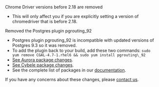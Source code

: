 Chrome Driver versions before 2.18 are removed

* This will only affect you if you are explicitly setting a version of chromedriver that is before 2.18.

Removed the Postgres plugin pgrouting\_92

* Postgres plugin pgrouting\_92 is incompatible with updated versions of Postgres 9.3 so it was removed.
* To add the plugin back to your build, add these two commands: `sudo yum remove CGAL-4.7-1.rhel6 && sudo yum install pgrouting\_92`
* [See Aurora package changes](https://s3.amazonaws.com/whats-new-prod/assets/packages/centos/diff-1022-to-1023.html).
* [See Cybele package changes](https://s3.amazonaws.com/whats-new-prod/assets/packages/ubuntu/diff-1040-to-1041.html).
* See the complete list of packages in our [documentation](https://docs.snap-ci.com/the-ci-environment/complete-package-list/).

If you have any concerns about these changes, please [contact us](https://snap-ci.com/contact-us).

